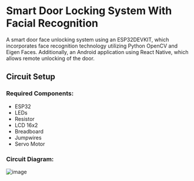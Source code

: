 ﻿# Smart Door Locking System With Facial Recognition
A smart door face unlocking system using an ESP32DEVKIT, which incorporates face recognition technology utilizing Python OpenCV and Eigen Faces. Additionally, an Android application using React Native, which allows remote unlocking of the door.

## Circuit Setup
### Required Components:
* ESP32
* LEDs
* Resistor
* LCD 16x2
* Breadboard
* Jumpwires
* Servo Motor
### Circuit Diagram:
![image](https://user-images.githubusercontent.com/128975431/235364706-fb673885-5e54-4f2a-8d6e-e907593ebb1b.png)


